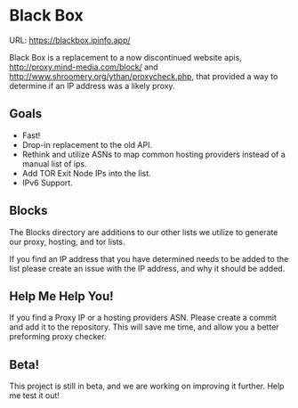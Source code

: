 # Black Box

URL: https://blackbox.ipinfo.app/

Black Box is a replacement to a now discontinued website apis, http://proxy.mind-media.com/block/ and http://www.shroomery.org/ythan/proxycheck.php, that provided a way to determine if an IP address was a likely proxy. 

## Goals

* Fast! 
* Drop-in replacement to the old API.
* Rethink and utilize ASNs to map common hosting providers instead of a manual list of ips. 
* Add TOR Exit Node IPs into the list.
* IPv6 Support.

## Blocks

The Blocks directory are additions to our other lists we utilize to generate our proxy, hosting, and tor lists.

If you find an IP address that you have determined needs to be added to the list please create an issue with the IP address, and why it should be added. 

## Help Me Help You!

If you find a Proxy IP or a hosting providers ASN. Please create a commit and add it to the repository. This will save me time, and allow you a better preforming proxy checker. 


## Beta!

This project is still in beta, and we are working on improving it further. Help me test it out!

 

